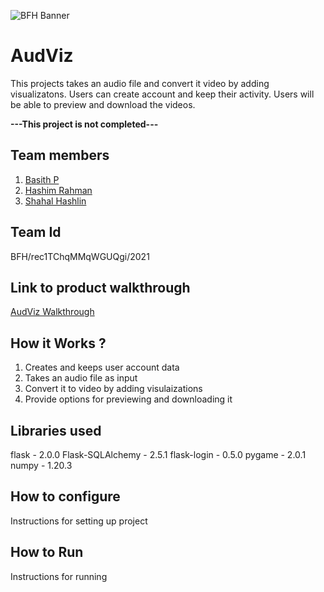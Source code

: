 ![BFH Banner](https://trello-attachments.s3.amazonaws.com/542e9c6316504d5797afbfb9/542e9c6316504d5797afbfc1/39dee8d993841943b5723510ce663233/Frame_19.png)

# AudViz

This projects takes an audio file and convert it video by adding visualizatons. Users can create account and keep their activity. Users will be able to preview and download the videos.

**---This project is not completed---**

## Team members

1. [Basith P](https://github.com/Basith-P)
2. [Hashim Rahman](https://github.com/Hashimrhmnp)
3. [Shahal Hashlin](https://github.com/hashlinn10)

## Team Id

BFH/rec1TChqMMqWGUQgi/2021

## Link to product walkthrough

[AudViz Walkthrough](https://www.loom.com/share/856d29f2a19147d893fb2d617e28863d?sharedAppSource=personal_library)

## How it Works ?

1. Creates and keeps user account data
2. Takes an audio file as input
3. Convert it to video by adding visulaizations
4. Provide options for previewing and downloading it 

## Libraries used

flask - 2.0.0
Flask-SQLAlchemy - 2.5.1
flask-login - 0.5.0
pygame - 2.0.1
numpy - 1.20.3

## How to configure

Instructions for setting up project

## How to Run

Instructions for running
